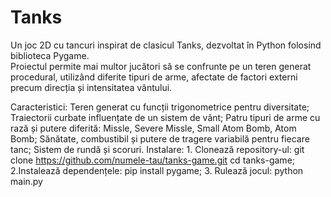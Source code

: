 # Tanks
Un joc 2D cu tancuri inspirat de clasicul Tanks, dezvoltat în Python folosind biblioteca Pygame.                                                                                                         
Proiectul permite mai multor jucători să se confrunte pe un teren generat procedural, utilizând diferite tipuri de arme, afectate de factori externi precum direcția și intensitatea vântului.
                                                                                                                                                                                                
Caracteristici:	
    Teren generat cu funcții trigonometrice pentru diversitate;
    Traiectorii curbate influențate de un sistem de vânt;
    Patru tipuri de arme cu rază și putere diferită:
        Missle,
        Severe Missle,
        Small Atom Bomb,
        Atom Bomb; 
    Sănătate, combustibil și putere de tragere variabilă pentru fiecare tanc;
    Sistem de rundă și scoruri. 
Instalare: 
    1. Clonează repository-ul: git clone https://github.com/numele-tau/tanks-game.git
                                cd tanks-game; 
    2.Instalează dependențele: pip install pygame; 3. Rulează jocul: python main.py



